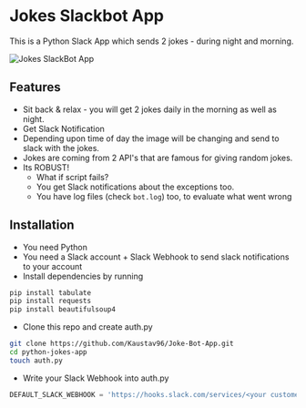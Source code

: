 # Jokes Slackbot App
This is a Python Slack App which sends 2 jokes - during night and morning.

![Jokes SlackBot App](https://github.com/Kaustav96/python-jokes-app/blob/master/slackbot-jokes-app.jpg)

## Features
- Sit back & relax - you will get 2 jokes daily in the morning as well as night.
- Get Slack Notification
- Depending upon time of day the image will be changing and send to slack with the jokes.
- Jokes are coming from 2 API's that are famous for giving random jokes.
- Its ROBUST! 
  - What if script fails?
  - You get Slack notifications about the exceptions too.
  - You have log files (check `bot.log`) too, to evaluate what went wrong

## Installation
- You need Python
- You need a Slack account + Slack Webhook to send slack notifications to your account
- Install dependencies by running
```bash
pip install tabulate
pip install requests
pip install beautifulsoup4
```
- Clone this repo and create auth.py
```bash
git clone https://github.com/Kaustav96/Joke-Bot-App.git
cd python-jokes-app
touch auth.py
```
- Write your Slack Webhook into auth.py
```python
DEFAULT_SLACK_WEBHOOK = 'https://hooks.slack.com/services/<your custome webhook url>'
```
